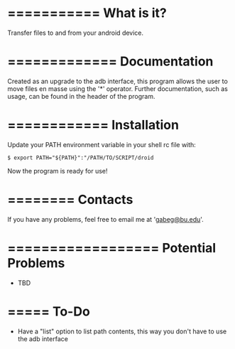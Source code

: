 ===========
What is it?
===========

Transfer files to and from your android device.



=============
Documentation
=============

Created as an upgrade to the adb interface, this program allows the user to move 
files en masse using the '*' operator. Further documentation, such as usage, can be
found in the header of the program.



============
Installation
============

Update your PATH environment variable in your shell rc file with:
    
    $ export PATH="${PATH}":"/PATH/TO/SCRIPT/droid

Now the program is ready for use!



========
Contacts
========

If you have any problems, feel free to email me at 'gabeg@bu.edu'.



==================
Potential Problems
==================

- TBD



=====
To-Do
=====

- Have a "list" option to list path contents, this way you don't have to use the adb 
  interface
